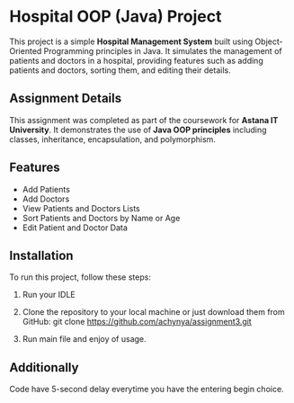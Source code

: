 # Hospital OOP (Java) Project

This project is a simple **Hospital Management System** built using Object-Oriented Programming principles in Java. It simulates the management of patients and doctors in a hospital, providing features such as adding patients and doctors, sorting them, and editing their details.

## Assignment Details

This assignment was completed as part of the coursework for **Astana IT University**. It demonstrates the use of **Java OOP principles** including classes, inheritance, encapsulation, and polymorphism.

## Features

- Add Patients
- Add Doctors
- View Patients and Doctors Lists
- Sort Patients and Doctors by Name or Age
- Edit Patient and Doctor Data

## Installation

To run this project, follow these steps:

1. Run your IDLE 

2. Clone the repository to your local machine or just download them from GitHub:
   git clone https://github.com/achynya/assignment3.git
3. Run main file and enjoy of usage.

## Additionally 

Code have 5-second delay everytime you have the entering begin choice.